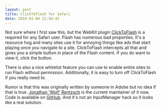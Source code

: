 ```yaml
--- 
layout: post
title: ClickToFlash for Safari
date: 2010-01-04 21:54:42
---
```


Not sure where I first saw this, but the WebKit plugin [ClickToFlash](http://rentzsch.github.com/clicktoflash/) is a required for any Safari user. Flash has numerous bad properties. It's a resource hog and many sites use it for annoying things like ads that start playing once you navigate to a site. ClickToFlash intercepts all that and gives you a simple button in place of the Flash content. If you do want to view it, click the button.

There is also a nice whitelist feature you can use to enable entire sites to run Flash without permission. Additionally, it is easy to turn off ClickToFlash if you really need to.

Rumor is that this was originally written by someone in Adobe but no idea if that is true. [Jonathan 'Wolf' Rentzsch](http://rentzsch.com) is the current maintainer of it now. Code is available on [GitHub](http://github.com/rentzsch/clicktoflash). And it's not an InputManager hack so it looks like a real solution.